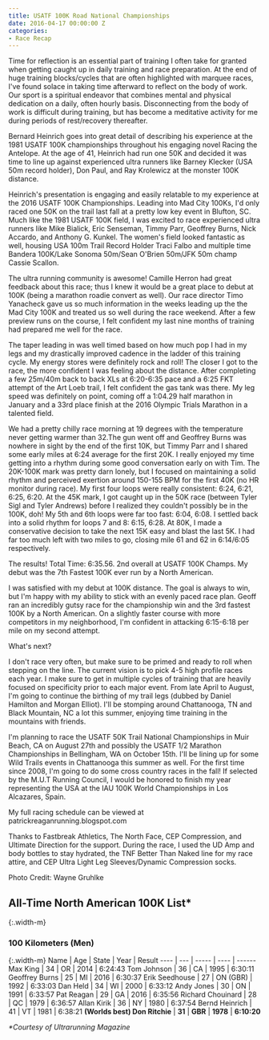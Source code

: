 ```yaml
---
title: USATF 100K Road National Championships
date: 2016-04-17 00:00:00 Z
categories:
- Race Recap
---
```


Time for reflection is an essential part of training I often take for granted when getting caught up in daily training and race preparation. At the end of huge training blocks/cycles that are often highlighted with marquee races, I've found solace in taking time afterward to reflect on the body of work. Our sport is a spiritual endeavor that combines mental and physical dedication on a daily, often hourly basis. Disconnecting from the body of work is difficult during training, but has become a meditative activity for me during periods of rest/recovery thereafter.

Bernard Heinrich goes into great detail of describing his experience at the 1981 USATF 100K championships throughout his engaging novel Racing the Antelope. At the age of 41, Heinrich had run one 50K and decided it was time to line up against experienced ultra runners like Barney Klecker (USA 50m record holder), Don Paul, and Ray Krolewicz at the monster 100K distance.

Heinrich's presentation is engaging and easily relatable to my experience at the 2016 USATF 100K Championships.  Leading into Mad City 100Ks, I'd only raced one 50K on the trail last fall at a pretty low key event in Blufton, SC.  Much like the 1981 USATF 100K field, I was excited to race experienced ultra runners like Mike Bialick, Eric Senseman, Timmy Parr, Geoffrey Burns, Nick Accardo, and Anthony G. Kunkel.  The women's field looked fantastic as well, housing USA 100m Trail Record Holder Traci Falbo and multiple time Bandera 100K/Lake Sonoma 50m/Sean O'Brien 50m/JFK 50m champ Cassie Scallon.

The ultra running community is awesome! Camille Herron had great feedback about this race; thus I knew it would be a great place to debut at 100K (being a marathon roadie convert as well).  Our race director Timo Yanacheck gave us so much information in the weeks leading up the the Mad City 100K and treated us so well during the race weekend. After a few preview runs on the course, I felt confident my last nine months of training had prepared me well for the race.  

The taper leading in was well timed based on how much pop I had in my legs and my drastically improved cadence in the ladder of this training cycle. My energy stores were definitely rock and roll! The closer I got to the race, the more confident I was feeling about the distance.  After completing a few 25m/40m back to back XLs at 6:20-6:35 pace and a 6:25 FKT attempt of the Art Loeb trail, I felt confident the gas tank was there.  My leg speed was definitely on point, coming off a 1:04.29 half marathon in January and a 33rd place finish at the 2016 Olympic Trials Marathon in a talented field.

We had a pretty chilly race morning at 19 degrees with the temperature never getting warmer than 32.The gun went off and Geoffrey Burns was nowhere in sight by the end of the first 10K, but Timmy Parr and I shared some early miles at 6:24 average for the first 20K. I really enjoyed my time getting into a rhythm during some good conversation early on with Tim.  The 20K-100K mark was pretty darn lonely, but I focused on maintaining a solid rhythm and perceived exertion around 150-155 BPM for the first 40K (no HR monitor during race). My first four loops were really consistent: 6:24, 6:21, 6:25, 6:20. At the 45K mark, I got caught up in the 50K race (between Tyler Sigl and Tyler Andrews) before I realized they couldn't possibly be in the 100K, doh! My 5th and 6th loops were far too fast: 6:04, 6:08. I settled back into a solid rhythm for loops 7 and 8: 6:15, 6:28. At 80K, I made a conservative decision to take the next 15K easy and blast the last 5K. I had far too much left with two miles to go, closing mile 61 and 62 in 6:14/6:05 respectively.

The results! Total Time: 6:35.56. 2nd overall at USATF 100K Champs. My debut was the 7th Fastest 100K ever run by a North American.

I was satisfied with my debut at 100K distance. The goal is always to win, but I'm happy with my ability to stick with an evenly paced race plan. Geoff ran an incredibly gutsy race for the championship win and the 3rd fastest 100K by a North American.  On a slightly faster course with more competitors in my neighborhood, I'm confident in attacking 6:15-6:18 per mile on my second attempt.

What's next?

I don't race very often, but make sure to be primed and ready to roll when stepping on the line. The current vision is to pick 4-5 high profile races each year.  I make sure to get in multiple cycles of training that are heavily focused on specificity prior to each major event.  From late April to August, I'm going to continue the birthing of my trail legs (dubbed by Daniel Hamilton and Morgan Elliot).  I'll be stomping around Chattanooga, TN and Black Mountain, NC a lot this summer, enjoying time training in the mountains with friends.

I'm planning to race the USATF 50K Trail National Championships in Muir Beach, CA on August 27th and possibly the USATF 1/2 Marathon Championships in Bellingham, WA on October 15th.  I'll be lining up for some Wild Trails events in Chattanooga this summer as well. For the first time since 2008, I'm going to do some cross country races in the fall! If selected by the M.U.T Running Council, I would be honored to finish my year representing the USA at the IAU 100K World Championships in Los Alcazares, Spain.

My full racing schedule can be viewed at patrickreaganrunning.blogspot.com

Thanks to Fastbreak Athletics, The North Face, CEP Compression, and Ultimate Direction for the support. During the race, I used the UD Amp and body bottles to stay hydrated, the TNF Better Than Naked line for my race attire, and CEP Ultra Light Leg Sleeves/Dynamic Compression socks.

Photo Credit: Wayne Gruhlke


## All-Time North American 100K List*

{:.width-m}
### 100 Kilometers (Men)

{:.width-m}
Name | Age | State | Year | Result
---- | --- | ----- | ---- | ------
Max King | 34 | OR | 2014 | 6:24:43
Tom Johnson | 36 | CA | 1995 | 6:30:11
Geoffrey Burns | 25 |	MI |	2016 | 6:30:37
Erik Seedhouse | 27 | ON (GBR) | 1992 | 6:33:03
Dan Held | 34 | WI | 2000 | 6:33:12
Andy Jones | 30 | ON | 1991 | 6:33:57
Pat Reagan | 29 | GA | 2016 | 6:35:56
Richard Chouinard | 28 | QC | 1979 | 6:36:57
Allan Kirik | 36 | NY | 1980 | 6:37:54
Bernd Heinrich | 41 | VT | 1981 | 6:38:21
**(Worlds best) Don Ritchie** | **31** | **GBR** | **1978** | **6:10:20**

*\*Courtesy of Ultrarunning Magazine*
